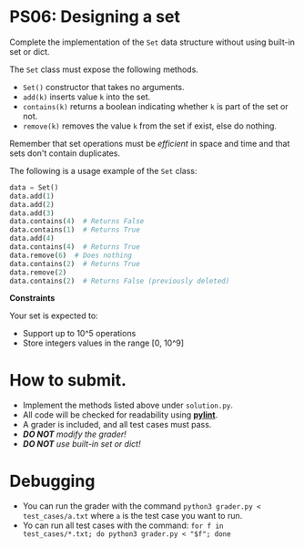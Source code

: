 # PS06: Designing a set

Complete the implementation of the `Set` data structure without using built-in set or dict.

The `Set` class must expose the following methods.
* `Set()` constructor that takes no arguments.
* `add(k)` inserts value `k` into the set.
* `contains(k)` returns a boolean indicating whether `k` is part of the set or not.
* `remove(k)` removes the value `k` from the set if exist, else do nothing.

Remember that set operations must be *efficient* in space and time and that sets don't contain
duplicates.

The following is a usage example of the `Set` class:

```python
data = Set()
data.add(1)
data.add(2)
data.add(3)
data.contains(4)  # Returns False
data.contains(1)  # Returns True
data.add(4)
data.contains(4)  # Returns True
data.remove(6)  # Does nothing
data.contains(2)  # Returns True
data.remove(2)
data.contains(2)  # Returns False (previously deleted)
```

**Constraints**

Your set is expected to:
* Support up to 10^5 operations
* Store integers values in the range [0, 10^9]

# How to submit.

* Implement the methods listed above under `solution.py`.
* All code will be checked for readability using [**pylint**](https://www.pylint.org/).
* A grader is included, and all test cases must pass.
* ***DO NOT** modify the grader!*
* ***DO NOT** use built-in set or dict!*

# Debugging

* You can run the grader with the command `python3 grader.py < test_cases/a.txt` where `a` is the test case you want to run.
* Yo can run all test cases with the command: `for f in test_cases/*.txt; do python3 grader.py < "$f"; done`